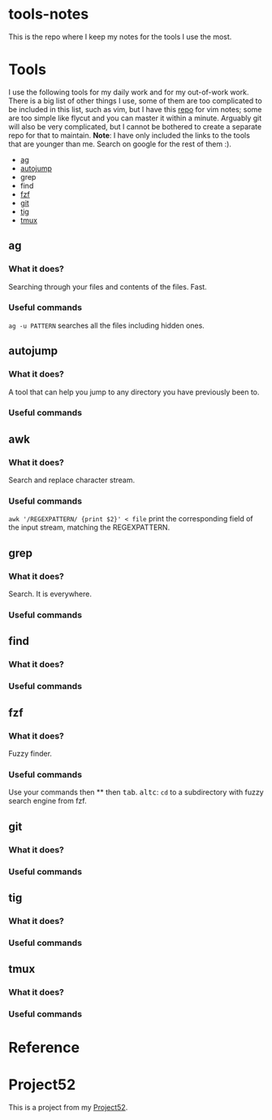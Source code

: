 # tools-notes
This is the repo where I keep my notes for the tools I use the most.

# Tools
I use the following tools for my daily work and for my out-of-work work. There
is a big list of other things I use, some of them are too complicated to be
included in this list, such as vim, but I have this [repo](https://github.com/jutkko/vim-notes)
for vim notes; some are too simple like flycut and you can master it within a
minute. Arguably git will also be very complicated, but I cannot be bothered to
create a separate repo for that to maintain. **Note**: I have only included the
links to the tools that are younger than me. Search on google for the rest of
them :).

- [ag](https://github.com/ggreer/the_silver_searcher)
- [autojump](https://github.com/wting/autojump)
- grep
- find
- [fzf](https://github.com/junegunn/fzf)
- [git](https://git-scm.com/)
- [tig](https://github.com/jonas/tig)
- [tmux](https://github.com/tmux/tmux)

## ag
### What it does?
Searching through your files and contents of the files. Fast.
### Useful commands
`ag -u PATTERN` searches all the files including hidden ones.

## autojump
### What it does?
A tool that can help you jump to any directory you have previously been to.
### Useful commands

## awk
### What it does?
Search and replace character stream.
### Useful commands
`awk '/REGEXPATTERN/ {print $2}' < file` print the corresponding field of the
input stream, matching the REGEXPATTERN.

## grep
### What it does?
Search. It is everywhere.
### Useful commands

## find
### What it does?
### Useful commands

## fzf
### What it does?
Fuzzy finder.
### Useful commands
Use your commands then \*\* then <kbd>tab</kbd>.
<kbd>alt</kbd><kbd>c</kbd>: `cd` to a subdirectory with fuzzy search engine
from fzf.

## git
### What it does?
### Useful commands

## tig
### What it does?
### Useful commands

## tmux
### What it does?
### Useful commands

# Reference

# Project52
This is a project from my [Project52](https://github.com/jutkko/project52).
